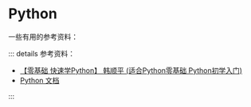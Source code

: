 # Python

一些有用的参考资料：

::: details 参考资料：

- [【零基础 快速学Python】 韩顺平 (适合Python零基础 Python初学入门)](https://www.bilibili.com/video/BV1zN4y1v7Vv)
- [Python 文档](https://docs.python.org/zh-cn/3/)

:::


